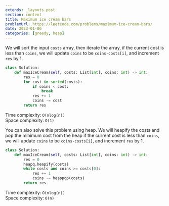 ```yaml
---
extends: _layouts.post
section: content
title: Maximum ice cream bars
problemUrl: https://leetcode.com/problems/maximum-ice-cream-bars/
date: 2023-01-06
categories: [greedy, heap]
---
```


We will sort the input `costs` array, then iterate the array, if the current cost is less than `coins`, we will update `coins` to be `coins-costs[i]`, and increment `res` by 1.

```python
class Solution:
    def maxIceCream(self, costs: List[int], coins: int) -> int:
        res = 0
        for cost in sorted(costs):
            if coins < cost:
                break
            res += 1
            coins -= cost
        return res
```

Time complexity: `O(nlog(n))` <br/>
Space complexity: `O(1)`

You can also solve this problem using heap. We will heapify the costs and pop the minimum cost from the heap if the current cost is less than `coins`, we will update `coins` to be `coins-costs[i]`, and increment `res` by 1.

```python
class Solution:
    def maxIceCream(self, costs: List[int], coins: int) -> int:
        res = 0
        heapq.heapify(costs)
        while costs and coins >= costs[0]:
            res += 1
            coins -= heappop(costs)
        return res
```

Time complexity: `O(nlog(n))` <br/>
Space complexity: `O(n)`